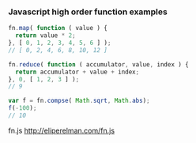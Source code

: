 ### Javascript high order function examples

```javascript
fn.map( function ( value ) { 
  return value * 2; 
}, [ 0, 1, 2, 3, 4, 5, 6 ] );
// [ 0, 2, 4, 6, 8, 10, 12 ]

fn.reduce( function ( accumulator, value, index ) {
  return accumulator + value + index;
}, 0, [ 1, 2, 3 ] );
// 9

var f = fn.compse( Math.sqrt, Math.abs);
f(-100);
// 10
```
fn.js http://eliperelman.com/fn.js